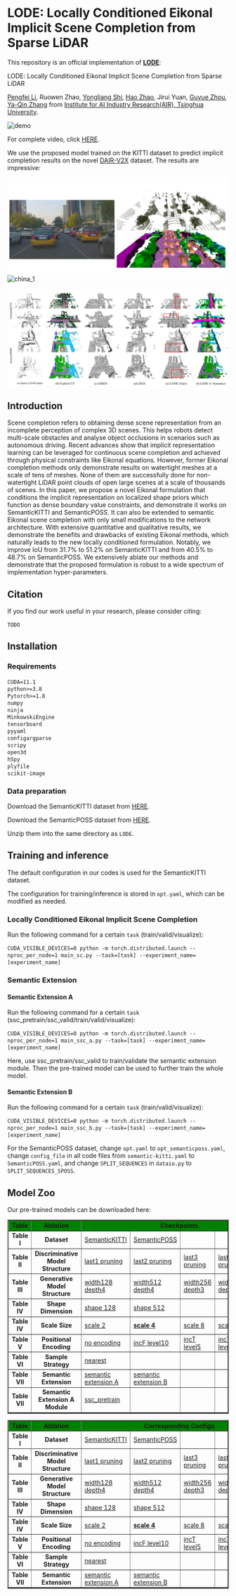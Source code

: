 # LODE: Locally Conditioned Eikonal Implicit Scene Completion from Sparse LiDAR

This repository is an official implementation of [**LODE**]():

LODE: Locally Conditioned Eikonal Implicit Scene Completion from Sparse LiDAR

[Pengfei Li](https://scholar.google.com/citations?hl=en&user=hmii_L8AAAAJ), Ruowen Zhao, [Yongliang Shi](https://github.com/liangyongshi), [Hao Zhao](https://sites.google.com/view/fromandto), Jirui Yuan, [Guyue Zhou](https://air.tsinghua.edu.cn/en/info/1046/1196.htm), [Ya-Qin Zhang](https://air.tsinghua.edu.cn/en/info/1046/1188.htm)
 from <a href="http://air.tsinghua.edu.cn/EN/" target="_blank">Institute for AI Industry Research(AIR), Tsinghua University</a>.

![demo](doc/demo.gif)

For complete video, click [HERE](https://youtu.be/8x_XOSrr5K0).

We use the proposed model trained on the KITTI dataset to predict implicit completion results on the novel [DAIR-V2X](http://air.tsinghua.edu.cn/dair-v2x/) dataset. The results are impressive:

![china](doc/v2x.jpg)
![china_1](doc/v2x.gif)


![teaser](doc/qualitative.png)



## Introduction

Scene completion refers to obtaining dense scene representation from an incomplete perception of complex 3D scenes. 
This helps robots detect multi-scale obstacles and analyse object occlusions in scenarios such as autonomous driving.
Recent advances show that implicit representation learning can be leveraged for continuous scene completion and achieved through physical constraints like Eikonal equations.
However, former Eikonal completion methods only demonstrate results on watertight meshes at a scale of tens of meshes.
None of them are successfully done for non-watertight LiDAR point clouds of open large scenes at a scale of thousands of scenes.
In this paper, we propose a novel Eikonal formulation that conditions the implicit representation on localized shape priors which function as dense boundary value constraints, and demonstrate it works on SemanticKITTI and SemanticPOSS.
It can also be extended to semantic Eikonal scene completion with only small modifications to the network architecture.
With extensive quantitative and qualitative results, we demonstrate the benefits and drawbacks of existing Eikonal methods, which naturally leads to the new locally conditioned formulation. Notably, we improve IoU from 31.7\% to 51.2\% on SemanticKITTI and from 40.5\% to 48.7\% on SemanticPOSS.
We extensively ablate our methods and demonstrate that the proposed formulation is robust to a wide spectrum of implementation hyper-parameters.

## Citation

If you find our work useful in your research, please consider citing:

    TODO

## Installation

### Requirements
    
    CUDA=11.1
    python>=3.8
    Pytorch>=1.8
    numpy
    ninja
    MinkowskiEngine
    tensorboard
    pyyaml
    configargparse
    scripy
    open3d
    h5py
    plyfile
    scikit-image


### Data preparation

Download the SemanticKITTI dataset from 
[HERE](http://semantic-kitti.org/assets/data_odometry_voxels.zip).

Download the SemanticPOSS dataset from 
[HERE](http://www.poss.pku.edu.cn/OpenDataResource/SemanticPOSS/SemanticPOSS_dataset.zip).

Unzip them into the same directory as `LODE`.


## Training and inference
The default configuration in our codes is used for the SemanticKITTI dataset.

The configuration for training/inference is stored in `opt.yaml`, which can be modified as needed.

### Locally Conditioned Eikonal Implicit Scene Completion

Run the following command for a certain `task` (train/valid/visualize):

    CUDA_VISIBLE_DEVICES=0 python -m torch.distributed.launch --nproc_per_node=1 main_sc.py --task=[task] --experiment_name=[experiment_name]


### Semantic Extension
#### Semantic Extension A
Run the following command for a certain `task` (ssc_pretrain/ssc_valid/train/valid/visualize):

    CUDA_VISIBLE_DEVICES=0 python -m torch.distributed.launch --nproc_per_node=1 main_ssc_a.py --task=[task] --experiment_name=[experiment_name]

Here, use ssc_pretrain/ssc_valid to train/validate the semantic extension module. Then the pre-trained model can be used to further train the whole model.

#### Semantic Extension B
Run the following command for a certain `task` (train/valid/visualize):

    CUDA_VISIBLE_DEVICES=0 python -m torch.distributed.launch --nproc_per_node=1 main_ssc_b.py --task=[task] --experiment_name=[experiment_name]

For the SemanticPOSS dataset, change `opt.yaml` to `opt_semanticposs.yaml`, change `config_file` in all code files from `semantic-kitti.yaml` to `SemanticPOSS.yaml`, and change `SPLIT_SEQUENCES` in `dataio.py` to `SPLIT_SEQUENCES_SPOSS`.

## Model Zoo
Our pre-trained models can be downloaded here:

<table border="2">
    <tr>
        <td style="background-color:green"><center><b>Table</td> 
        <td style="background-color:green"><center><b>Ablation</td> 
        <td style="background-color:green" colspan="5"><center><b>Checkpoints</td> 
   </tr>
    <tr>
        <td><b><center>Table I</td>    
        <td><b><center>Dataset</td>    
        <td>
            <a href="https://drive.google.com/file/d/18YPYrKvC7KcMp0nLqU98WnjJs6JTKsda/view?usp=sharing">
                    SemanticKITTI
            </a>
        </td>  
        <td>
            <a href="https://drive.google.com/file/d/1GtryqqoovjC6oiSQH3kpxvVEHz0yc8m9/view?usp=share_link">
                    SemanticPOSS
            </a>
        </td>  
        <td>
        </td>  
        <td>
        </td>  
        <td>
        </td>  
    </tr>
    <tr>
        <td><b><center>Table II</td>    
        <td><b><center>Discriminative Model Structure</td>    
        <td>
            <a href="https://drive.google.com/file/d/1jwHxrRH5xaW95MgaiQ1lYTg8l57E6Taj/view?usp=sharing">
                    last1 pruning
            </a>
        </td>  
        <td>
            <a href="https://drive.google.com/file/d/1ydzQx4loYYkICJKJi20YG6t05Osb3Djr/view?usp=sharing">
                    last2 pruning
            </a>
        </td>  
        <td>
            <a href="https://drive.google.com/file/d/1jrugPHXjrv7z5PUQxF_rM-yFGjeHZD_8/view?usp=sharing">
                    last3 pruning
            </a>
        </td>  
        <td>
            <a href="https://drive.google.com/file/d/1TpkvCEtRGls3ZJklyOiDYwKoUGEH4cCZ/view?usp=sharing">
                    last4 pruning
            </a>
        </td>
        <td>
            <a href="https://drive.google.com/file/d/1A6_wyJHVZRHudwtaD5w5HebCiv_oL7bY/view?usp=sharing">
                    4convs output
            </a>
        </td>  
    </tr>
    <tr>
        <td><b><center>Table III</td>    
        <td><b><center>Generative Model Structure</td>    
        <td>
            <a href="https://drive.google.com/file/d/19vX4i773A6Df6YLTdyP_MxzoR8KCX1Gf/view?usp=sharing">
                    width128 depth4
            </a>
        </td>  
        <td>
            <a href="https://drive.google.com/file/d/1SED3cV4Fc6Sf2F3bIaf8l5KwgkqI6RMu/view?usp=sharing">
                    width512 depth4
            </a>
        </td>  
        <td>
            <a href="https://drive.google.com/file/d/1s1WBgNhr_gImO-wDNNGqwcHOziRjTXh5/view?usp=sharing">
                    width256 depth3
            </a>
        </td>  
        <td>
            <a href="https://drive.google.com/file/d/1-rVag5fkg3l1WzvyjS4zpKZQBowkXj7p/view?usp=sharing">
                    width256 depth5
            </a>
        </td> 
        <td>
            <a href="https://drive.google.com/file/d/1IW6wUFTej_wBwzSWwFQe5iOT5KXke2Pm/view?usp=sharing">
                    Gnet relu
            </a>
        </td> 
    </tr>
    <tr>
        <td><b><center>Table IV</td>    
        <td><b><center>Shape Dimension</td>    
        <td>
            <a href="https://drive.google.com/file/d/1iM2xVFh1Qk27HMKhKp5WyjkSoxsAJqoI/view?usp=sharing">
                    shape 128
            </a>
        </td>  
        <td>
            <a href="https://drive.google.com/file/d/1QDngtgrYjoMlk4ZKi6bODH8XJnj1aN0N/view?usp=sharing">
                    shape 512
            </a>
        </td>  
        <td>
        </td>  
        <td>
        </td>  
        <td>
        </td>  
    </tr>
    <tr>
        <td><b><center>Table IV</td>    
        <td><b><center>Scale Size</td>    
        <td>
            <a href="https://drive.google.com/file/d/1hJb4woXN5uuG7WKOKgwvLzkWxC-Smh5L/view?usp=sharing">
                    scale 2
            </a>
        </td>  
        <td>
            <a href="https://drive.google.com/file/d/18YPYrKvC7KcMp0nLqU98WnjJs6JTKsda/view?usp=sharing">
                     <b> <u> scale 4
            </a>
        </td>  
        <td>
            <a href="https://drive.google.com/file/d/1D8DLWcGFxrFR5_RtrNlV1-Ov7-JPIdTT/view?usp=sharing">
                    scale 8
            </a>
        </td>  
        <td>
            <a href="https://drive.google.com/file/d/1lAhTYSJQmdAdTWcIpCAHkbOb4UBItMgf/view?usp=sharing">
                    scale 16
            </a>
        </td>  
        <td>
            <a href="https://drive.google.com/file/d/1tNrCnqmcb8_xgBEL5elis36E3yrSrMLv/view?usp=sharing">
                    scale 32
            </a>
        </td>  
    </tr>
    <tr>
        <td><b><center>Table V</td>    
        <td><b><center>Positional Encoding</td>    
        <td>
            <a href="https://drive.google.com/file/d/1MTiB5BgrSMj0tEmz7UykVcUKGgkOJr0J/view?usp=sharing">
                    no encoding
            </a>
        </td>  
        <td>
            <a href="https://drive.google.com/file/d/12Eoyb1ClU75F_p37wyssVD7INJy2KlHO/view?usp=sharing">
                    incF level10
            </a>
        </td>  
        <td>
            <a href="https://drive.google.com/file/d/1j46UUuLoRT-8eH6VlyNbJEbU3SRU3oEY/view?usp=sharing">
                    incT level5
            </a>
        </td>  
        <td>
            <a href="https://drive.google.com/file/d/1RLl_OjhrdSnqtXL88-Q1hXszEtBd-gVD/view?usp=sharing">
                    incT level15
            </a>
        </td>      
        <td>
        </td>      
    </tr>
    <tr>
        <td><b><center>Table VI</td>    
        <td><b><center>Sample Strategy</td>    
        <td>
            <a href="https://drive.google.com/file/d/1RQgA_NAuNcBCXDtHTgEatkBme7GfumLG/view?usp=sharing">
                    nearest
            </a>
        </td>     
        <td>
        </td>  
        <td>
        </td>  
        <td>
        </td>  
        <td>
        </td>  
    </tr>
    <tr>
        <td><b><center>Table VII</td>    
        <td><b><center>Semantic Extension</td>    
        <td>
            <a href="https://drive.google.com/file/d/17e5M2Z-TFcplfL61b54Zea8lCrBylqyT/view?usp=sharing">
                    semantic extension A
            </a>
        </td>  
        <td>
            <a href="https://drive.google.com/file/d/1eecCo4_fyuOcfn2zTidSq07xYRrWpfjN/view?usp=sharing">
                    semantic extension B
            </a>
        </td>  
        <td>
        </td>  
        <td>
        </td>  
        <td>
        </td>  
    </tr>
    <tr>
        <td><b><center>Table VII</td>    
        <td><b><center>Semantic Extension A Module</td>    
        <td>
            <a href="https://drive.google.com/file/d/1zDUgd-NSpwaOQ4vKH-K-r_yF66n1OSYj/view?usp=sharing">
                    ssc_pretrain
            </a>
        </td>     
        <td>
        </td>  
        <td>
        </td>  
        <td>
        </td>  
        <td>
        </td>  
    </tr>
</table>

<table border="2">
    <tr>
        <td style="background-color:green"><center><b>Table</td> 
        <td style="background-color:green"><center><b>Ablation</td> 
        <td style="background-color:green" colspan="5"><center><b>Corresponding Configs</td> 
    </tr>
    <tr>
        <td><b><center>Table I</td>    
        <td><b><center>Dataset</td>    
        <td>
            <a href="https://drive.google.com/file/d/1P_mZcXCdme6BFWBTCpJCNQcKb4Ye5A83/view?usp=sharing">
                    SemanticKITTI
            </a>
        </td>  
        <td>
            <a href="https://drive.google.com/file/d/1Xhji8rKmxGo_SzaJcCToKvos3DATmCK0/view?usp=share_link">
                    SemanticPOSS
            </a>
        </td>  
        <td>
        </td>  
        <td>
        </td>  
        <td>
        </td>  
    </tr>
    <tr>
        <td><b><center>Table II</td>
        <td><b><center>Discriminative Model Structure</td>    
        <td>
            <a href="https://drive.google.com/file/d/1iOtUKn3RTBvnvtj9COsqyYVZrrA-r0q-/view?usp=sharing">
                    last1 pruning
            </a>
        </td>  
        <td>
            <a href="https://drive.google.com/file/d/1VR_i1xTtToxgrdfb2OniXjgnbZQrpOLD/view?usp=sharing">
                    last2 pruning
            </a>
        </td>  
        <td>
            <a href="https://drive.google.com/file/d/1iCE_6cQasoBZa5SSww4Ke1Ky1B1Ytl7o/view?usp=sharing">
                    last3 pruning
            </a>
        </td>  
        <td>
            <a href="https://drive.google.com/file/d/1-4p306ZsYpuKAgUFeLaZLmoiojKvCIrv/view?usp=sharing">
                    last4 pruning
            </a>
        </td>  
        <td>
            <a href="https://drive.google.com/file/d/1l_fbaHmaGu19QR7iwgJLJsAEj1KNVsJg/view?usp=sharing">
                    4convs output
            </a>
        </td>  
    </tr>
    <tr>
        <td><b><center>Table III</td>
        <td><b><center>Generative Model Structure</td>    
        <td>
            <a href="https://drive.google.com/file/d/1WQ0zYloUFpJkOnugasgI8JUwoiFJTHbT/view?usp=sharing">
                    width128 depth4
            </a>
        </td>  
        <td>
            <a href="https://drive.google.com/file/d/1LbZT85TJKYuvljr4KEEwxPmW8TOdD-UD/view?usp=sharing">
                    width512 depth4
            </a>
        </td>  
        <td>
            <a href="https://drive.google.com/file/d/1_4o5t4LJKx5A0j7Oc6YgLQNDMhA3old6/view?usp=sharing">
                    width256 depth3
            </a>
        </td>  
        <td>
            <a href="https://drive.google.com/file/d/1hb6ObirbJKUQTfws1wRPdTuVhMYDg5cC/view?usp=sharing">
                    width256 depth5
            </a>
        </td> 
        <td>
            <a href="https://drive.google.com/file/d/1_fElZNPrxRlnG1mk88E-FbZAqV9Bj6Xr/view?usp=sharing">
                    Gnet relu
            </a>
        </td> 
    </tr>
    <tr>
        <td><b><center>Table IV</td>
        <td><b><center>Shape Dimension</td>    
        <td>
            <a href="https://drive.google.com/file/d/1lDxWYxLlwP1guHxIkebRieGUOdU9fbg2/view?usp=sharing">
                    shape 128
            </a>
        </td>  
        <td>
            <a href="https://drive.google.com/file/d/1rltYF8TnzuqmvwAC3a_nzYE4sXyHAlL8/view?usp=sharing">
                    shape 512
            </a>
        </td>  
        <td>
        </td>  
        <td>
        </td>  
        <td>
        </td>  
    </tr>
    <tr>
        <td><b><center>Table IV</td>
        <td><b><center>Scale Size</td>    
        <td>
            <a href="https://drive.google.com/file/d/1LYmhl1HfT1YYVbIpxnugvOeNKWaA95QL/view?usp=sharing">
                    scale 2
            </a>
        </td>  
        <td>
            <a href="https://drive.google.com/file/d/1P_mZcXCdme6BFWBTCpJCNQcKb4Ye5A83/view?usp=sharing">
                     <b> <u> scale 4
            </a>
        </td>  
        <td>
            <a href="https://drive.google.com/file/d/1vAVno6ZKBwqqSkwhPRnh_f-YtOhbN16g/view?usp=sharing">
                    scale 8
            </a>
        </td>  
        <td>
            <a href="https://drive.google.com/file/d/1YZK9irwZSBAmCIq6rNCgn8cHrpWor-Jr/view?usp=sharing">
                    scale 16
            </a>
        </td>  
        <td>
            <a href="https://drive.google.com/file/d/1xkYE_xm--LuT-BRsR92ti1YytmVo2rY_/view?usp=sharing">
                    scale 32
            </a>
        </td>  
    </tr>
    <tr>
        <td><b><center>Table V</td>
        <td><b><center>Positional Encoding</td>    
        <td>
            <a href="https://drive.google.com/file/d/1DF-_Kizocc9dyArAYgRrjgjWXUZgDVpX/view?usp=sharing">
                    no encoding
            </a>
        </td>  
        <td>
            <a href="https://drive.google.com/file/d/1ksFSRjd80mM71SqiymojsxK87-kdzXt6/view?usp=sharing">
                    incF level10
            </a>
        </td>  
        <td>
            <a href="https://drive.google.com/file/d/1Q8ChxbWU2mXRPv1BMwviX8javh03YmvF/view?usp=sharing">
                    incT level5
            </a>
        </td>  
        <td>
            <a href="https://drive.google.com/file/d/1paafCI0b8ZmOUnxwtFEPqEyI0HcsHk_f/view?usp=sharing">
                    incT level15
            </a>
        </td>      
        <td>
        </td>      
    </tr>
    <tr>
        <td><b><center>Table VI</td>
        <td><b><center>Sample Strategy</td>    
        <td>
            <a href="https://drive.google.com/file/d/1BSoA7Veg3Y_lMpkwFUcc3SVafP5qyrpa/view?usp=sharing">
                    nearest
            </a>
        </td>     
        <td>
        </td>  
        <td>
        </td>  
        <td>
        </td>  
        <td>
        </td>  
    </tr>
    <tr>
        <td><b><center>Table VII</td>
        <td><b><center>Semantic Extension</td>    
        <td>
            <a href="https://drive.google.com/file/d/1agpi1v3tfDzMXq0vzMTbd1lXUYQz1NYT/view?usp=sharing">
                    semantic extension A
            </a>
        </td>  
        <td>
            <a href="https://drive.google.com/file/d/1WJq8_e298APLKdiY1xolJQcziWTX3yu4/view?usp=sharing">
                    semantic extension B
            </a>
        </td>  
        <td>
        </td>  
        <td>
        </td>  
        <td>
        </td>  
    </tr>
</table>
